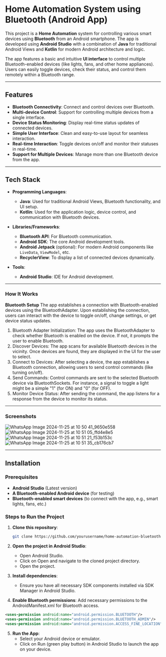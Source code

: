 # Home Automation System using Bluetooth (Android App)

This project is a **Home Automation** system for controlling various smart devices using **Bluetooth** from an Android smartphone. The app is developed using **Android Studio** with a combination of **Java** for traditional Android Views and **Kotlin** for modern Android architecture and logic.

The app features a basic and intuitive **UI interface** to control multiple Bluetooth-enabled devices (like lights, fans, and other home appliances). Users can easily toggle devices, check their status, and control them remotely within a Bluetooth range.

---

## Features

- **Bluetooth Connectivity**: Connect and control devices over Bluetooth.
- **Multi-device Control**: Support for controlling multiple devices from a single interface.
- **Device Status Monitoring**: Display real-time status updates of connected devices.
- **Simple User Interface**: Clean and easy-to-use layout for seamless interaction.
- **Real-time Interaction**: Toggle devices on/off and monitor their statuses in real-time.
- **Support for Multiple Devices**: Manage more than one Bluetooth device from the app.

---

## Tech Stack

- **Programming Languages**:
  - **Java**: Used for traditional Android Views, Bluetooth functionality, and UI setup.
  - **Kotlin**: Used for the application logic, device control, and communication with Bluetooth devices.
  
- **Libraries/Frameworks**:
  - **Bluetooth API**: For Bluetooth communication.
  - **Android SDK**: The core Android development tools.
  - **Android Jetpack** (optional): For modern Android components like `LiveData`, `ViewModel`, etc.
  - **RecyclerView**: To display a list of connected devices dynamically.
  
- **Tools**:
  - **Android Studio**: IDE for Android development.
  
---

### How It Works
**Bluetooth Setup**
The app establishes a connection with Bluetooth-enabled devices using the BluetoothAdapter. Upon establishing the connection, users can interact with the device to toggle on/off, change settings, or get device status updates.
1. Bluetooth Adapter Initialization: The app uses the BluetoothAdapter to check whether Bluetooth is enabled on the device. If not, it prompts the user to enable Bluetooth.
2. Discover Devices: The app scans for available Bluetooth devices in the vicinity. Once devices are found, they are displayed in the UI for the user to select.
3. Connect to Devices: After selecting a device, the app establishes a Bluetooth connection, allowing users to send control commands (like turning on/off).
4. Send Commands: Control commands are sent to the selected Bluetooth device via BluetoothSockets. For instance, a signal to toggle a light might be a simple "1" (for ON) and "0" (for OFF).
5. Monitor Device Status: After sending the command, the app listens for a response from the device to monitor its status.

---

### Screenshots
![WhatsApp Image 2024-11-25 at 10 50 41_9650e558](https://github.com/user-attachments/assets/1171f338-2887-435e-a12f-8d19ce332f96)
![WhatsApp Image 2024-11-25 at 10 51 05_ffd4e8e5](https://github.com/user-attachments/assets/559b561c-d2f2-490e-b594-650502bd5413)
![WhatsApp Image 2024-11-25 at 10 51 21_f53b153c](https://github.com/user-attachments/assets/144be1a0-162a-42ab-8820-61c41154ae54)
![WhatsApp Image 2024-11-25 at 10 51 35_cb176cb7](https://github.com/user-attachments/assets/4e8f1e72-ae45-4383-b83d-4a519ddeb98a)

---
## Installation

### Prerequisites

- **Android Studio** (Latest version)
- **A Bluetooth-enabled Android device** (for testing)
- **Bluetooth-enabled smart devices** (to connect with the app, e.g., smart lights, fans, etc.)
  
### Steps to Run the Project

1. **Clone this repository**:
   ```bash
   git clone https://github.com/yourusername/home-automation-bluetooth.git
     ```
 2. **Open the project in Android Studio**:
      - Open Android Studio.
      - Click on Open and navigate to the cloned project directory.
      -  Open the project.

 3. **Install dependencies**:
    -   Ensure you have all necessary SDK components installed via SDK Manager in Android Studio.

 4. **Enable Bluetooth permissions**:
Add necessary permissions to the AndroidManifest.xml for Bluetooth access.
```xml
<uses-permission android:name="android.permission.BLUETOOTH"/>
<uses-permission android:name="android.permission.BLUETOOTH_ADMIN"/>
<uses-permission android:name="android.permission.ACCESS_FINE_LOCATION"/>
```
 5. **Run the App**:
    - Select your Android device or emulator.
    - Click on Run (green play button) in Android Studio to launch the app on your device.

